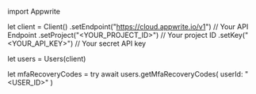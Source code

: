 import Appwrite

let client = Client()
    .setEndpoint("https://cloud.appwrite.io/v1") // Your API Endpoint
    .setProject("<YOUR_PROJECT_ID>") // Your project ID
    .setKey("<YOUR_API_KEY>") // Your secret API key

let users = Users(client)

let mfaRecoveryCodes = try await users.getMfaRecoveryCodes(
    userId: "<USER_ID>"
)

